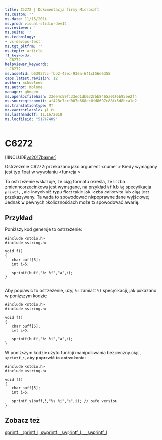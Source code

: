 ```yaml
---
title: C6272 | Dokumentacja firmy Microsoft
ms.custom: ''
ms.date: 11/15/2016
ms.prod: visual-studio-dev14
ms.reviewer: ''
ms.suite: ''
ms.technology:
- vs-devops-test
ms.tgt_pltfrm: ''
ms.topic: article
f1_keywords:
- C6272
helpviewer_keywords:
- C6272
ms.assetid: b63937ac-fbb2-45ec-936a-641c156e6355
caps.latest.revision: 12
author: mikeblome
ms.author: mblome
manager: ghogen
ms.openlocfilehash: 23ee4c59fc33ed1db0327bb8465a0195b95ee2f4
ms.sourcegitcommit: af428c7ccd007e668ec0dd8697c88fc5d8bca1e2
ms.translationtype: MT
ms.contentlocale: pl-PL
ms.lasthandoff: 11/16/2018
ms.locfileid: "51787409"
---
```

# <a name="c6272"></a>C6272
[!INCLUDE[vs2017banner](../includes/vs2017banner.md)]

Ostrzeżenie C6272: przekazano jako argument \<numer > Kiedy wymagany jest typ float w wywołaniu \<funkcja >  
  
 To ostrzeżenie wskazuje, że ciąg formatu określa, że liczba zmiennoprzecinkowa jest wymagane, na przykład `%f` lub `%g` specyfikacja `printf,` , ale innych niż typu float takie jak liczba całkowita lub ciąg jest przekazywany. Ta wada to spowodować niepoprawne dane wyjściowe; Jednak w pewnych okolicznościach może to spowodować awarię.  
  
## <a name="example"></a>Przykład  
 Poniższy kod generuje to ostrzeżenie:  
  
```  
#include <stdio.h>  
#include <string.h>  
  
void f()  
{  
   char buff[5];  
   int i=5;  
  
   sprintf(buff,"%s %f","a",i);   
}  
  
```  
  
 Aby poprawić to ostrzeżenie, użyj `%i` zamiast `%f` specyfikacji, jak pokazano w poniższym kodzie:  
  
```  
#include <stdio.h>  
#include <string.h>  
  
void f()  
{  
   char buff[5];  
   int i=5;  
  
   sprintf(buff,"%s %i","a",i);    
}  
```  
  
 W poniższym kodzie użyto funkcji manipulowania bezpieczny ciąg, `sprintf_s`, aby poprawić to ostrzeżenie:  
  
```  
#include <stdio.h>  
#include <string.h>  
  
void f()  
{  
   char buff[5];  
   int i=5;  
  
   sprintf_s(buff,5,"%s %i","a",i); // safe version  
}  
```  
  
## <a name="see-also"></a>Zobacz też  
 [sprintf, _sprintf_l, swprintf, _swprintf_l, \__swprintf_l](http://msdn.microsoft.com/library/f6efe66f-3563-4c74-9455-5411ed939b81)




